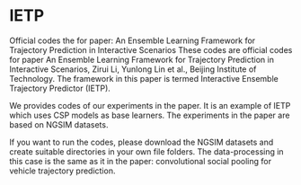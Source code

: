# IETP
Official codes the for paper: An Ensemble Learning Framework for Trajectory Prediction in Interactive Scenarios
These codes are official codes for paper An Ensemble Learning Framework for Trajectory Prediction in Interactive Scenarios, Zirui Li, Yunlong Lin et al., Beijing Institute of Technology. The framework in this paper is termed Interactive Ensemble Trajectory Predictor (IETP).

We provides codes of our experiments in the paper. It is an example of IETP which uses CSP models as base learners.
The experiments in the paper are based on NGSIM datasets.

If you want to run the codes, please download the NGSIM datasets and create suitable directories in your own file folders. The data-processing in this case is the same as it in  the paper: convolutional social pooling for vehicle trajectory prediction.
